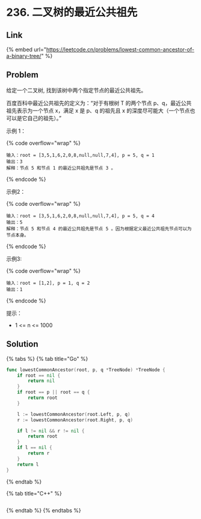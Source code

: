 # 236. 二叉树的最近公共祖先

## Link

{% embed url="https://leetcode.cn/problems/lowest-common-ancestor-of-a-binary-tree/" %}

## Problem

给定一个二叉树, 找到该树中两个指定节点的最近公共祖先。

百度百科中最近公共祖先的定义为：“对于有根树 T 的两个节点 p、q，最近公共祖先表示为一个节点 x，满足 x 是 p、q 的祖先且 x 的深度尽可能大（一个节点也可以是它自己的祖先）。”

示例 1：

{% code overflow="wrap" %}
```
输入：root = [3,5,1,6,2,0,8,null,null,7,4], p = 5, q = 1
输出：3
解释：节点 5 和节点 1 的最近公共祖先是节点 3 。
```
{% endcode %}

示例2：

{% code overflow="wrap" %}
```
输入：root = [3,5,1,6,2,0,8,null,null,7,4], p = 5, q = 4
输出：5
解释：节点 5 和节点 4 的最近公共祖先是节点 5 。因为根据定义最近公共祖先节点可以为节点本身。
```
{% endcode %}

示例3:

{% code overflow="wrap" %}
```
输入：root = [1,2], p = 1, q = 2
输出：1
```
{% endcode %}

提示：

* 1 <= n <= 1000

## Solution

{% tabs %}
{% tab title="Go" %}
```go
func lowestCommonAncestor(root, p, q *TreeNode) *TreeNode {
    if root == nil {
        return nil
    }
    if root == p || root == q {
        return root
    }

    l := lowestCommonAncestor(root.Left, p, q)
    r := lowestCommonAncestor(root.Right, p, q)

    if l != nil && r != nil {
        return root
    }
    if l == nil {
        return r
    }
    return l
}
```
{% endtab %}

{% tab title="C++" %}
```cpp
```
{% endtab %}
{% endtabs %}
